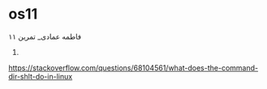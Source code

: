 # os11

فاطمه عمادی_ تمرین ۱۱

1)

https://stackoverflow.com/questions/68104561/what-does-the-command-dir-shlt-do-in-linux
